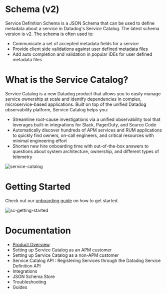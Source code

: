 # Schema (v2)
Service Definition Schema is a JSON Schema that can be used to define metadata about a service in Datadog's Service Catalog. The latest schema version is v2. The schema is often used to: 
* Communicate a set of accepted metadata fields for a service
* Provide client side validations against user defined metadata files
* Add auto completion and validation in popular IDEs for user defined metadata files

# What is the Service Catalog?
Service Catalog is a new Datadog product that allows you to easily manage service ownership at scale and identify dependencies in complex, microservice-based applications. Built on top of the unified Datadog observability platform, Service Catalog helps you:

* Streamline root-cause investigations via a unified observability tool that leverages built-in integrations for Slack, PagerDuty, and Source Code 
* Automatically discover hundreds of APM services and RUM applications to quickly find owners, on-call engineers, and critical resources with minimal engineering effort
* Shorten new hire onboarding time with out-of-the-box answers to questions about system architecture, ownership, and different types of telemetry 

![service-catalog](../images/service-catalog.jpg)

# Getting Started
Check out our [onboarding guide](https://www.datadoghq.com) on how to get started. 

![sc-getting-started](../images/sc-getting-started.png)

# Documentation 
* [Product Overview](https://docs.datadoghq.com/tracing/faq/service_catalog/)
* Setting up Service Catalog as an APM customer
* Setting up Service Catalog as a non-APM customer
* Service Catalog API : Registering Services through the Datadog Service Definition API
* Integrations 
* JSON Schema Store 
* Troubleshooting 
* Guides
